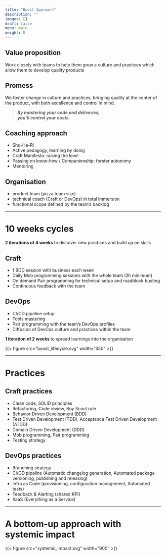 ```yaml
---
title: "Boost Approach"
description: ""
images: []
draft: false
menu: main
weight: 0
---
```


## Value proposition

Work closely with teams to help them grow a culture and practices which allow them to develop quality products

## Promess

We foster change in culture and practices, bringing quality at the center of the product, with both excellence and control in mind.

> ***By mastering your code and deliveries,\
you’ll control your costs.***

## Coaching approach

- Shu-Ha-Ri 
- Active pedagogy, learning by doing
- Craft Manifesto: raising the level
- Passing on know-how / Companionship: forster autonomy
- Mentoring

## Organisation

- product team (pizza team size)
- technical coach (Craft or DevOps) in total immersion
- functional scope defined by the team’s backlog

---

# 10 weeks cycles

**2 iterations of 4 weeks** to discover new practices and build up on skills

## Craft

- 1 BDD session with business each week
- Daily Mob programming sessions with the whole team (2h minimum)
- On demand Pair programming for technical setup and roadblock busting
- Continuous feedback with the team

## DevOps

- CI/CD pipeline setup
- Tools mastering
- Pair programming with the team’s DevOps profiles
- Diffusion of DevOps culture and practices within the team

**1 iteration of 2 weeks** to spread learnings into the organisation

{{< figure src="boost_lifecycle.svg" width="450" >}}

---

# Practices

## Craft practices

- Clean code, SOLID principles
- Refactoring, Code review, Boy Scout rule
- Behavior Driven Development (BDD)
- Test Driven Development (TDD), Acceptance Test Driven Development (ATDD)
- Domain Driven Development (DDD)
- Mob programming, Pair programming
- Testing strategy

## DevOps practices

- Branching strategy
- CI/CD pipeline (Automatic changelog generation, Automated package versioning, publishing and releasing)
- Infra as Code (provisioning, configuration management, Automated tests)
- Feedback & Alerting (shared KPI) 
- XaaS (Everything as a Service)

---

# A bottom-up approach with systemic impact

{{< figure src="systemic_impact.svg" width="900" >}}
